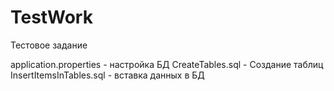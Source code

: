 # TestWork
Тестовое задание




application.properties - настройка БД
CreateTables.sql - Создание таблиц
InsertItemsInTables.sql - вставка данных в БД
